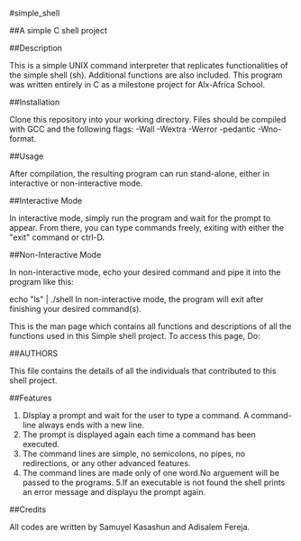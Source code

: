 #simple_shell

##A simple C shell project

##Description

This is a simple UNIX command interpreter that replicates functionalities of the simple shell (sh). Additional functions are also included. This program was written entirely in C as a milestone project for Alx-Africa School.

##Installation

Clone this repository into your working directory. Files should be compiled with GCC and the following flags: -Wall -Wextra -Werror -pedantic -Wno-format.

##Usage

After compilation, the resulting program can run stand-alone, either in interactive or non-interactive mode.

##Interactive Mode

In interactive mode, simply run the program and wait for the prompt to appear. From there, you can type commands freely, exiting with either the "exit" command or ctrl-D.

##Non-Interactive Mode

In non-interactive mode, echo your desired command and pipe it into the program like this:

echo "ls" | ./shell In non-interactive mode, the program will exit after finishing your desired command(s).

This is the man page which contains all functions and descriptions of all the functions used in this Simple shell project. To access this page, Do:

##AUTHORS

This file contains the details of all the individuals that contributed to this shell project.

##Features

1. DIsplay a prompt and wait for the user to type a command. A command-line always ends with a new line.
2. The prompt is displayed again each time a command has been executed.
3. The command lines are simple, no semicolons, no pipes, no redirections, or any other advanced features.
4. The command lines are made only of one word.No arguement will be passed to the programs. 5.If an executable is not found the shell prints an error message and displayu the prompt again.

##Credits

All codes are written by Samuyel Kasashun and Adisalem Fereja.
